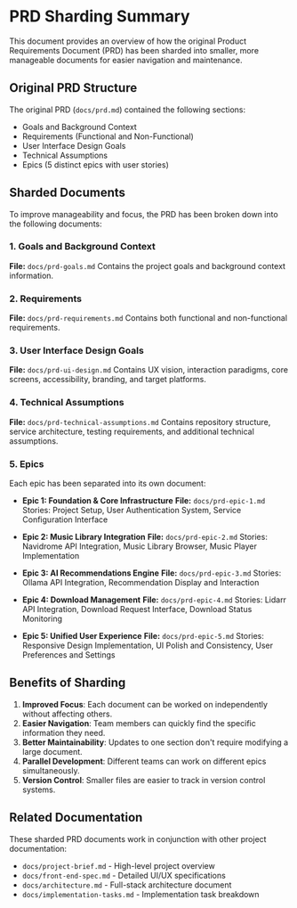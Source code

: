 # PRD Sharding Summary

This document provides an overview of how the original Product Requirements Document (PRD) has been sharded into smaller, more manageable documents for easier navigation and maintenance.

## Original PRD Structure

The original PRD (`docs/prd.md`) contained the following sections:
- Goals and Background Context
- Requirements (Functional and Non-Functional)
- User Interface Design Goals
- Technical Assumptions
- Epics (5 distinct epics with user stories)

## Sharded Documents

To improve manageability and focus, the PRD has been broken down into the following documents:

### 1. Goals and Background Context
**File:** `docs/prd-goals.md`
Contains the project goals and background context information.

### 2. Requirements
**File:** `docs/prd-requirements.md`
Contains both functional and non-functional requirements.

### 3. User Interface Design Goals
**File:** `docs/prd-ui-design.md`
Contains UX vision, interaction paradigms, core screens, accessibility, branding, and target platforms.

### 4. Technical Assumptions
**File:** `docs/prd-technical-assumptions.md`
Contains repository structure, service architecture, testing requirements, and additional technical assumptions.

### 5. Epics
Each epic has been separated into its own document:

- **Epic 1: Foundation & Core Infrastructure**
  **File:** `docs/prd-epic-1.md`
  Stories: Project Setup, User Authentication System, Service Configuration Interface

- **Epic 2: Music Library Integration**
  **File:** `docs/prd-epic-2.md`
  Stories: Navidrome API Integration, Music Library Browser, Music Player Implementation

- **Epic 3: AI Recommendations Engine**
  **File:** `docs/prd-epic-3.md`
  Stories: Ollama API Integration, Recommendation Display and Interaction

- **Epic 4: Download Management**
  **File:** `docs/prd-epic-4.md`
  Stories: Lidarr API Integration, Download Request Interface, Download Status Monitoring

- **Epic 5: Unified User Experience**
  **File:** `docs/prd-epic-5.md`
  Stories: Responsive Design Implementation, UI Polish and Consistency, User Preferences and Settings

## Benefits of Sharding

1. **Improved Focus**: Each document can be worked on independently without affecting others.
2. **Easier Navigation**: Team members can quickly find the specific information they need.
3. **Better Maintainability**: Updates to one section don't require modifying a large document.
4. **Parallel Development**: Different teams can work on different epics simultaneously.
5. **Version Control**: Smaller files are easier to track in version control systems.

## Related Documentation

These sharded PRD documents work in conjunction with other project documentation:
- `docs/project-brief.md` - High-level project overview
- `docs/front-end-spec.md` - Detailed UI/UX specifications
- `docs/architecture.md` - Full-stack architecture document
- `docs/implementation-tasks.md` - Implementation task breakdown